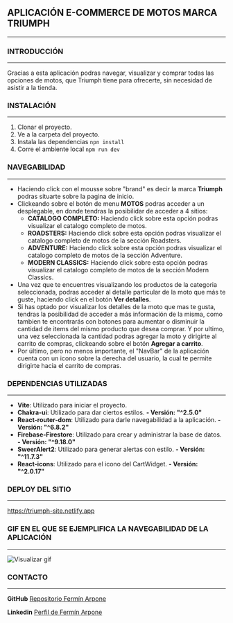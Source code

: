 ## APLICACIÓN E-COMMERCE DE MOTOS MARCA TRIUMPH
---

### INTRODUCCIÓN 
---
Gracias a esta aplicación podras navegar, visualizar y comprar todas las opciones de motos, que Triumph tiene para ofrecerte, sin necesidad de asistir a la tienda.


### INSTALACIÓN 
---
1. Clonar el proyecto.
1. Ve a la carpeta del proyecto.
1. Instala las dependencias `npn install`
1. Corre el ambiente local `npm run dev`

### NAVEGABILIDAD
---
* Haciendo click con el mousse sobre "brand" es decir la marca **Triumph** podras situarte sobre la pagina de inicio. 
* Clickeando sobre el botón de menu **MOTOS** podras acceder a un desplegable, en donde tendras la posibilidar de acceder a 4 sitios:    
    * **CATALOGO COMPLETO:**
    Haciendo click sobre esta opción podras visualizar el catalogo completo de motos.
    * **ROADSTERS:**
Haciendo click sobre esta opción podras visualizar el catalogo completo de motos de la sección Roadsters.
    * **ADVENTURE:**
Haciendo click sobre esta opción podras visualizar el catalogo completo de motos de la sección Adventure.
    * **MODERN CLASSICS:**
Haciendo click sobre esta opción podras visualizar el catalogo completo de motos de la sección Modern Classics.
* Una vez que te encuentres visualizando los productos de la categoria seleccionada, podras acceder al detalle particular de la moto que más te guste, haciendo click en el botón **Ver detalles**.
* Si has optado por visualizar los detalles de la moto que mas te gusta, tendras la posibilidad de acceder a más información de la misma, como tambien te encontrarás con botones para aumentar o disminuir la cantidad de items del mismo producto que desea comprar. Y por ultimo, una vez seleccionada la cantidad podras agregar la moto y dirigirte al carrito de compras, clickeando sobre el botón **Agregar a carrito**.
* Por último, pero no menos importante, el "NavBar" de la aplicación cuenta con un icono sobre la derecha del usuario, la cual te permite dirigirte hacia el carrito de compras.

### DEPENDENCIAS UTILIZADAS
---
* **Vite**: Utilizado para iniciar el proyecto. 
* **Chakra-ui**: Utilizado para dar ciertos estilos. **- Versión: "^2.5.0"**
* **React-router-dom**: Utilizado para darle navegabilidad a la aplicación. **- Versión: "^6.8.2"**
* **Firebase-Firestore**: Utilizado para crear y administrar la base de datos. **- Versión: "^9.18.0"**
* **SweerAlert2**: Utilizado para generar alertas con estilo. **- Versión: "^11.7.3"**
* **React-icons**: Utilizado para el icono del CartWidget. **- Versión:  "^2.0.17"**

### DEPLOY DEL SITIO
---
https://triumph-site.netlify.app



### GIF EN EL QUE SE EJEMPLIFICA LA NAVEGABILIDAD DE LA APLICACIÓN
---

![Visualizar gif](./src/assets/gif-ecommerce.gif)

### CONTACTO
---
**GitHub** [Repositorio Fermín Arpone](https://github.com/ferminarpone)

**Linkedin** [Perfil de Fermín Arpone](https://www.linkedin.com/in/fermin-arpone-4365a3207/)